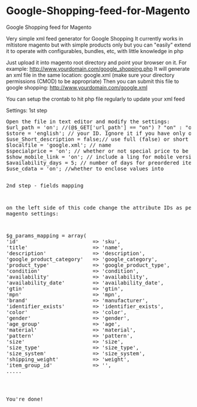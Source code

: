 # Google-Shopping-feed-for-Magento
Google Shopping feed for Magento

Very simple xml feed generator for Google Shopping
It currently works in mltistore magento but with simple products only but you can "easily" extend it to operate with configurables, bundles, etc, with little knowledge in php

Just upload it into magento root directory and point your browser on it. For example:
http://www.yourdomain.com/google_shopping.php
It will generate an xml file in the same location: google.xml (make sure your directory permissions (CMOD) to be appropriate)
Then you can submit this file to google shopping: http://www.yourdomain.com/google.xml

You can setup the crontab to hit php file regularly to update your xml feed

Settings:
1st step
<pre>
Open the file in text editor and modify the settings:
$url_path = 'on'; //(@$_GET['url_path'] == "on") ? "on" : "off"; set to 'on' to get rid of ?___store= in multistore shop
$store = 'english'; // your ID. Ignore it if you have only one store
$use_Short_description = false;// use full (false) or short (true) description
$localfile = 'google.xml'; // name 
$specialprice = 'on'; // whether or not special price to be used in the feed
$show_mobile_link = 'on'; // include a ling for mobile version of your site
$availability_days = 5; // number of days for preordered items to get available
$use_cdata = 'on'; //whether to enclose values into <![CDATA[...]] or escape with htmlspecialchars when calling cdata() function
$force_mpn = 'on'; // If mpn is empty then sku will be inserted
$weight_unit = 'kg';
</pre>
2nd step - fields mapping

on the left side of this code change the attribute IDs as per your magento settings:
<pre>
$g_params_mapping = array(
'id' 						=> 'sku',
'title' 					=> 'name',
'description' 				=> 'description',
'google_product_category' 	=> 'google_category',
'product_type' 				=> 'google_product_type',
'condition'					=> 'condition',
'availability'				=> 'availability',
'availability_date'			=> 'availability_date',
'gtin'						=> 'gtin',
'mpn'						=> 'mpn',
'brand'						=> 'manufacturer',
'identifier_exists'			=> 'identifier_exists',
'color'						=> 'color',
'gender'					=> 'gender',
'age_group'					=> 'age',
'material'					=> 'material',
'pattern'					=> 'pattern',
'size'						=> 'size',
'size_type'					=> 'size_type',
'size_system'				=> 'size_system',
'shipping_weight'			=> 'weight',
'item_group_id'				=> '',
.....
</pre>
You're done!



